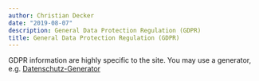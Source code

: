 ```yaml
---
author: Christian Decker
date: "2019-08-07"
description: General Data Protection Regulation (GDPR)
title: General Data Protection Regulation (GDPR)
---
```


GDPR information are highly specific to the site. You may use a generator, e.g. 
[Datenschutz-Generator](https://datenschutz-generator.de/datenschutzerklaerung/)

